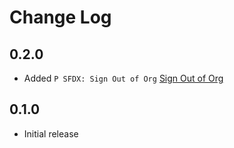 # Change Log

## 0.2.0

- Added `P SFDX: Sign Out of Org` [Sign Out of Org](/README.md#pflaumen-sfdx-sign-out-of-org)

## 0.1.0

- Initial release